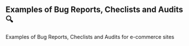 ## Examples of Bug Reports, Checlists and Audits :mag:
Examples of Bug Reports, Checlists and Audits for e-commerce sites
